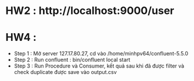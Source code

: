 # HW2 : http://localhost:9000/user
# HW4 :
+ Step 1 : Mở server 127.17.80.27, cd vào /home/minhpv64/confluent-5.5.0
+ Step 2 : Run confluent : bin/confluent local start
+ Step 3 : Run Procedure và Consumer, kết quả sau khi đã được filter và check duplicate được save vào output.csv 